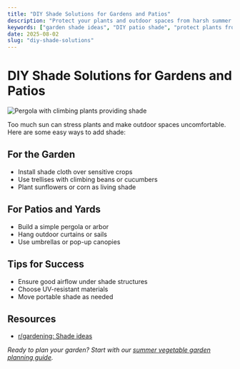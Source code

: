 ```yaml
---
title: "DIY Shade Solutions for Gardens and Patios"
description: "Protect your plants and outdoor spaces from harsh summer sun with these creative, affordable DIY shade ideas."
keywords: ["garden shade ideas", "DIY patio shade", "protect plants from sun", "summer shade solutions"]
date: 2025-08-02
slug: "diy-shade-solutions"
---
```


# DIY Shade Solutions for Gardens and Patios

![Pergola with climbing plants providing shade](/images/diy-garden-shade.jpg)

Too much sun can stress plants and make outdoor spaces uncomfortable. Here are some easy ways to add shade:

## For the Garden
- Install shade cloth over sensitive crops
- Use trellises with climbing beans or cucumbers
- Plant sunflowers or corn as living shade

## For Patios and Yards
- Build a simple pergola or arbor
- Hang outdoor curtains or sails
- Use umbrellas or pop-up canopies

## Tips for Success
- Ensure good airflow under shade structures
- Choose UV-resistant materials
- Move portable shade as needed

## Resources
- [r/gardening: Shade ideas](https://www.reddit.com/r/gardening/comments/8k5v2d/shade_ideas/)

*Ready to plan your garden? Start with our [summer vegetable garden planning guide](/summer-vegetable-garden-planning/).*
